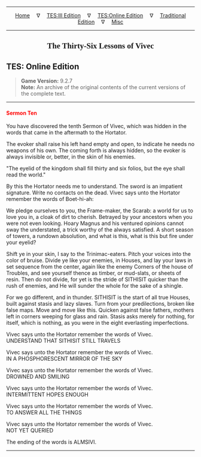 
---

<!-- Jekyll Page Links -->

<center>
<a href="../../../../index.html">Home</a>
&emsp;&nabla;&emsp;
<a href="../../../index-tes3.html">TES:III Edition</a>
&emsp;&nabla;&emsp;
<a href="../../../index-teso.html">TES:Online Edition</a>
&emsp;&nabla;&emsp;
<a href="../../../index-traditional.html">Traditional Edition</a>
&emsp;&nabla;&emsp;
<a href="../../../index-misc.html">Misc</a>
</center>

<!-- Markdown Body Below: -->

---

<center>
<h2><span style="font-family:Georgia">The Thirty-Six Lessons of Vivec</span></h2>
</center>

## TES: Online Edition

> __Game Version:__ 9.2.7\
> __Note:__ An archive of the original contents of the current versions of the complete text.

---

#### <span style="color:red">Sermon Ten</span>

You have discovered the tenth Sermon of Vivec, which was hidden in the words that came in the aftermath to the Hortator.

The evoker shall raise his left hand empty and open, to indicate he needs no weapons of his own. The coming forth is always hidden, so the evoker is always invisible or, better, in the skin of his enemies.

"The eyelid of the kingdom shall fill thirty and six folios, but the eye shall read the world."

By this the Hortator needs me to understand. The sword is an impatient signature. Write no contacts on the dead. Vivec says unto the Hortator remember the words of Boet-hi-ah:

We pledge ourselves to you, the Frame-maker, the Scarab: a world for us to love you in, a cloak of dirt to cherish. Betrayed by your ancestors when you were not even looking. Hoary Magnus and his ventured opinions cannot sway the understated, a trick worthy of the always satisfied. A short season of towers, a rundown absolution, and what is this, what is this but fire under your eyelid?

Shift ye in your skin, I say to the Trinimac-eaters. Pitch your voices into the color of bruise. Divide ye like your enemies, in Houses, and lay your laws in set sequence from the center, again like the enemy Corners of the house of Troubles, and see yourself thence as timber, or mud-slats, or sheets of resin. Then do not divide, for yet is the stride of SITHISIT quicker than the rush of enemies, and He will sunder the whole for the sake of a shingle.

For we go different, and in thunder. SITHISIT is the start of all true Houses, built against stasis and lazy slaves. Turn from your predilections, broken like false maps. Move and move like this. Quicken against false fathers, mothers left in corners weeping for glass and rain. Stasis asks merely for nothing, for itself, which is nothing, as you were in the eight everlasting imperfections.

Vivec says unto the Hortator remember the words of Vivec.\
UNDERSTAND THAT SITHISIT STILL TRAVELS

Vivec says unto the Hortator remember the words of Vivec.\
IN A PHOSPHORESCENT MIRROR OF THE SKY

Vivec says unto the Hortator remember the words of Vivec.\
DROWNED AND SMILING

Vivec says unto the Hortator remember the words of Vivec.\
INTERMITTENT HOPES ENOUGH

Vivec says unto the Hortator remember the words of Vivec.\
TO ANSWER ALL THE THINGS

Vivec says unto the Hortator remember the words of Vivec.\
NOT YET QUERIED

The ending of the words is ALMSIVI.

---
